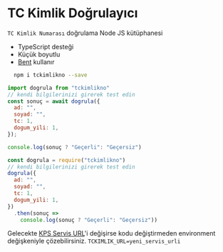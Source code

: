 # TC Kimlik Doğrulayıcı

`TC Kimlik Numarası` doğrulama Node JS kütüphanesi

- TypeScript desteği
- Küçük boyutlu
- [Bent](https://github.com/mikeal/bent) kullanır

```bash
  npm i tckimlikno --save
```

```javascript
import dogrula from "tckimlikno"
// kendi bilgilerinizi girerek test edin
const sonuç = await dogrula({
  ad: "",
  soyad: "",
  tc: 1,
  dogum_yili: 1,
});

console.log(sonuç ? "Geçerli": "Geçersiz")
```

```javascript
const dogrula = require("tckimlikno")
// kendi bilgilerinizi girerek test edin
dogrula({
  ad: "",
  soyad: "",
  tc: 1,
  dogum_yili: 1,
})
  .then(sonuç => 
    console.log(sonuç ? "Geçerli": "Geçersiz"))


```

Gelecekte [KPS Servis URL](https://tckimlik.nvi.gov.tr/service/kpspublic.asmx?WSDL)'i değişirse kodu değiştirmeden environment değişkeniyle çözebilirsiniz. `TCKIMLIK_URL=yeni_servis_urli`
